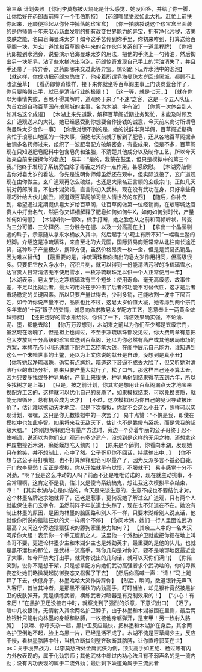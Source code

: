 第三章 计划失败
	【你问李莫愁被火烧死是什么感觉，她没回答，并给了你一脚，让你恰好在药郎面前摔了一个韦伯斯特】
	【药郎哪里受过如此大礼，赶忙上前扶你起来，还顺便捡起从你怀中掉落的珍宝盒】
	【你一拍脑袋说这个珍宝盒里面装的是你师傅十年来呕心沥血发明的拥有改变世界能力的异宝，拥有净化污秽，洁美皮肤之能，名曰皂海曼珠太岁！如今这手艺传到你手里，你初来咋到，打算送给百草阁一块，为玄广道馆和百草阁多年来的合作伙伴关系刻下一道里程牌】
	【你把药郎拉到水池旁，说要演示皂海曼珠太岁的用法，把他的手浇上一勺猪油，然后掏出另一块肥皂，沾了些水搓洗出泡泡，药郎惊奇发现自己手上的污油消失了，并且手还带了一阵异香，这药郎哪来交过此等异宝。惊讶跪下玩弄水池中的泡泡】
	【就这样，你成功把药郎忽悠住了，他带着所谓皂海曼珠太岁回琅琊城，都顾不上收流萤草】
	【看药郎惊奇模样，接下来你就坐等百草阁主事上门谈商业合作了，你只要略微出手，就已是清洁行业的极限！】
	【这一等，就是七天...】
	【就在你以为事情失败，百思不得其解时，道观终于来了“不速”之客，这是一个五人队伍，为首女郎自称百草园在琅琊城的主事，名为木湖，字有波】
	【你第一次体会到人如其名这个成语】
	【木湖上来先道歉，解释百草阁近期业务繁忙，未能及时顾及玄广道观送来的大礼，她已经感受到你想要合作捞钱的诚意，今天前来商讨所谓皂海曼珠太岁合作一事】
	【你绝对想不到的是，她的说辞半真半假，百草阁近期确实忙于琅琊山地区的一件大事，但她七天前就了解到了肥皂，还从各地百草阁据点抽调多名药师过来，组织了一波肥皂配方破解密会，有些成果，但是不多，百草阁现在只知道肥皂配料中包含皂角和油脂，不清楚其他成分以及制作工艺，所以今天她亲自前来探探你的老底】
	易丰：“是的，我蒙在鼓里，但只是模拟中的第三个我。”他终于发现了系统旁白除了毒舌之外的一点作用，甚感欣慰。
	【木湖旁敲侧击你对皂太岁的看法，你先是说明你师傅虽然还在观中，但实际退役了，玄广道观现在由你做主，玄广道观再怎么破烂，也还是大梁名正言顺的玄级宗门。正如几天前对药郎所言，不怕木湖笑话，直言你初入武林，现在没有武功在身，只好拿些奇淫巧计给大伙儿献丑，顺道跟百草阁学习些人情世故的东西】
	【随后，你补充到，希望通过定期提供皂太岁给百草阁，让百草阁做第一位经销商，在琅琊城达官贵人中打出名气，然后你又详细解释了肥皂如何如何牛X，如何如何划时代，产量如何如何低】
	【木湖听你一顿吹，做手打断，她之脸色从之前和蔼倾听状，转变为三分可惜、三分释然、三分胜券在握、以及一分高高在上】
	【拿出一个晶莹剔透的珠子，示意随从拿来水桶放入其中，然后起手“小观主有所不知”一幅看土鳖的赶脚。介绍这是净琉璃珠，来自至北的大元国，国际贸易商贩常常从北往南长途迁货，这种珠子产量极少，携带方便，虽然价格昂贵一枚一金，但是是贸易热销品，因为难以替代】
	【最重要的是，净琉璃珠和你掏出的皂太岁作用相同，但高级很多。只要把它放入净水中，沉积片刻，就可以得到一份能清洁污秽的净琉璃雪水，达官贵人日常清洁无不使用雪水，一枚净琉璃珠足以供一个人正常使用一年】
	【木湖表示，皂太岁比之净琉璃珠有三个短处：使用寿命、毫无高级感、故事性差，不足以比拟后者，最大的用处在于冲击了后者的功能不可替代性，这才是后者市场稳定的关键因素。所以只要产量过得去，少利多销，还能收割一波中下层百姓，如今听你说产量不行，品质也比不过，这皂太岁价值大减，她考虑到两个宗门多年来的“十两”银子的交情，诚恳向你求教皂太岁配方工艺，愿意奉上一两黄金做拜师费】
	【还把泡好的雪水推给你，你试了一下，清洁效果确实强，不论油、泥、墨，都能去除】
	【你万万没想到，木湖来之前以为你们至少都是玄级宗门，虽然现在落魄了，但是祖上也阔过，不至于净琉璃珠都没见过，你大费周章有意把皂太岁放到十分高级的珍宝盒送到百草阁，还以为你必然有高产或其他破局市场的方案，本想花点小利迅速拿下配方工艺捞笔大钱，在阁中展示自己能力，谁知遇到这么一个未喑世事的土鳖，还以为上文你说的献丑是自谦，没想到是真小丑】
	【你听她起净琉璃珠，确实有点尴尬，暗道这下装逼不成丢大脸了，但又听她对清洁行业的市场分析，原来只要产量大就行了，松了口气，那这样自己还不算太丑，因为只要多找或多种皂角树，产量上来很快，种皂角树到结果得花五到六年，所以多找树才是上策】
	【只是，按之前计划，你其实是想用让百草阁漏点天才地宝来换配方工艺的，这样就可以优化自己的资质了，如果模拟结束，可以兑换资质，就能无限循环，总有机会成为天才】
	【不过，这次模拟因为你自己的见识导致被压价了，估计难以撼动天才地宝，但是下次模拟，你就不会这么小丑了，照样可以实现计划，嘿嘿，这只是你无数模拟中的一次罢了】
	易丰点赞：“不愧是我，即使在模拟中也如此多智。如果将来我无敌天下，估计也不是靠傻鸟系统，而是凭我的超级大脑。”
	【你刚想解释肥皂有量产方法时，旁边一个穿着华丽的公子哥终于忍不住嘲讽，说还以为你们玄广观还有多少遗产，没想到是这样的无用之物，还想拿这种废物接近木湖，癞蛤蟆想吃天鹅肉！】
	【原来是个舔狗，你看向木湖，发现她只在尬笑，并不想制止，心中了然。公子哥见你不回话，持续输出中...】
	【你不想与这公子哥打嘴炮，也不打算解释肥皂可以量产了，因为反派多言不益必自毙，开门放李莫愁！反正是模拟，你从开始就早有觉悟，不服就干】
	易丰感觉十分不对劲，“啊？我是这么冲动的人吗？前面不还是唯唯诺诺的，现在就主动挑事，不合常理啊，这肯定不是我，估计又是傻鸟系统搞鬼，想让我这次模拟早点结束，哼！”
	【其实木湖内心是纠结的，今天是来谈生意的，生意不成也不要结仇才对，这个林墨名牌追求她就算了，还老是惹事，更何况她了解过玄广道观，只有两个人就能保住宗门玄字令，虽然前阵子年长道士失踪了，现在也不知道在不在。她没有制止林墨的原因，是因为林墨的脑回路和别人不一样，只要木湖给别人说点话，他就像你所说的狺狺狂吠的犬一样闹个不停】
	【你问木湖，她们一行人里面谁武功最高？又问这个旁边狺狺狂吠的舔狗家里势力如何？】
	【其余三人中的一名大汉呵斥你大胆！表示你一个手无腹肌之人，这里他一个外劲护卫就能把你摁在地上叫杰哥不要，更遑论林墨少主和木湖少主也是外劲英才，最重要的是他的头儿，也就是黑不溜秋的那位，是武林一流高手，骂你几句是对你好，要不是琅琊地区最近出了大事，如今严禁大打出手，就凭你说出的几句话，就可以灭你们满门】
	【你陪笑到，说你不是想干架，只是想拿配方向她们武功高强者求个武功啥的，你的卑微姿态让她们略微凝起防御姿态又松懈了下去】
	【然后你高喊一声：“请！”马上跪拜了下去，伏低身子，林墨哈哈大笑作势踩你】
	【然后，瞬间，数道银针无声飞入客厅，首当其冲者，是那黑不溜秋的内劲高手，叮叮当当，却见银针竟然被黑护卫的皮肤弹开，竟是横练武者，横练武者对暗器是有克制效果的！】
	【“小心！有来历！”在黑护卫还没被击中时，就察觉到了强烈的杀意，下意识出口】
	【迟了，暗中几枚银针，无情射入其余两名护卫脖子，由于林墨和木湖被围在里侧，最后两枚银针只能射向林墨的身躯和胳膊，一枚被他身躯弹开，是宝甲！另一枚射入胳膊】
	【哀嚎、惊呼夹杂一起，黑护卫反应最快，把林墨和木湖护在身后，其余两名护卫倒地不起，脸上乌黑一片，已经是活不成了。木湖不愧是百草阁少主，反应不慢，看林墨胳膊中针，当机立断拔剑整齐砍断其胳膊，让你直呼郭芙在世】
	ps：关于境界战力，以李莫愁所处金庸武侠为例，顶尖高手如五绝、杨过等有内力外放表现的，属于化劲宗师；其他武林中练过内功心法且有不弱声名的是一流内劲；没有内功表现的属于二流外劲；最后剩下妖道角属于三流武者
	